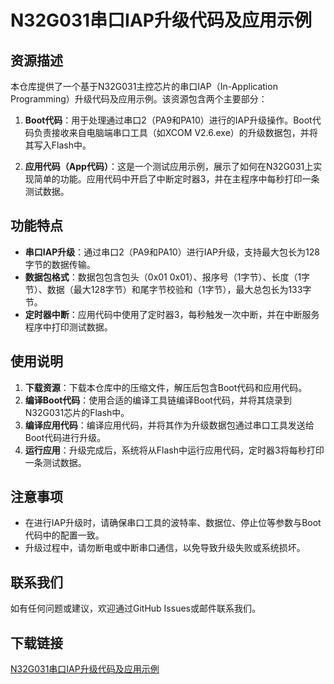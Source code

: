 # N32G031串口IAP升级代码及应用示例

## 资源描述

本仓库提供了一个基于N32G031主控芯片的串口IAP（In-Application Programming）升级代码及应用示例。该资源包含两个主要部分：

1. **Boot代码**：用于处理通过串口2（PA9和PA10）进行的IAP升级操作。Boot代码负责接收来自电脑端串口工具（如XCOM V2.6.exe）的升级数据包，并将其写入Flash中。

2. **应用代码（App代码）**：这是一个测试应用示例，展示了如何在N32G031上实现简单的功能。应用代码中开启了中断定时器3，并在主程序中每秒打印一条测试数据。

## 功能特点

- **串口IAP升级**：通过串口2（PA9和PA10）进行IAP升级，支持最大包长为128字节的数据传输。
- **数据包格式**：数据包包含包头（0x01 0x01）、报序号（1字节）、长度（1字节）、数据（最大128字节）和尾字节校验和（1字节），最大总包长为133字节。
- **定时器中断**：应用代码中使用了定时器3，每秒触发一次中断，并在中断服务程序中打印测试数据。

## 使用说明

1. **下载资源**：下载本仓库中的压缩文件，解压后包含Boot代码和应用代码。
2. **编译Boot代码**：使用合适的编译工具链编译Boot代码，并将其烧录到N32G031芯片的Flash中。
3. **编译应用代码**：编译应用代码，并将其作为升级数据包通过串口工具发送给Boot代码进行升级。
4. **运行应用**：升级完成后，系统将从Flash中运行应用代码，定时器3将每秒打印一条测试数据。

## 注意事项

- 在进行IAP升级时，请确保串口工具的波特率、数据位、停止位等参数与Boot代码中的配置一致。
- 升级过程中，请勿断电或中断串口通信，以免导致升级失败或系统损坏。

## 联系我们

如有任何问题或建议，欢迎通过GitHub Issues或邮件联系我们。

## 下载链接

[N32G031串口IAP升级代码及应用示例](https://pan.quark.cn/s/9d3dcf9dc857)